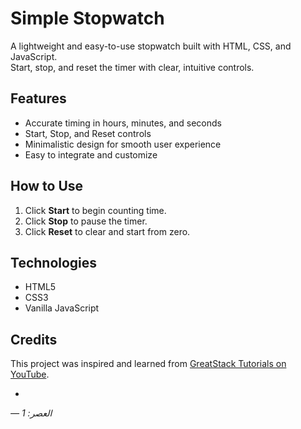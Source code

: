 # Simple Stopwatch

A lightweight and easy-to-use stopwatch built with HTML, CSS, and JavaScript.  
Start, stop, and reset the timer with clear, intuitive controls.

## Features  
- Accurate timing in hours, minutes, and seconds  
- Start, Stop, and Reset controls  
- Minimalistic design for smooth user experience  
- Easy to integrate and customize  

## How to Use  
1. Click **Start** to begin counting time.  
2. Click **Stop** to pause the timer.  
3. Click **Reset** to clear and start from zero.  

## Technologies  
- HTML5  
- CSS3  
- Vanilla JavaScript  

## Credits  
This project was inspired and learned from [GreatStack Tutorials on YouTube]( https://goo.gl/tTFmPb).

- 
*— العصر: 1*
